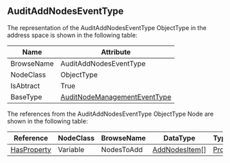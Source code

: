 <!-- objecttype -->
## AuditAddNodesEventType
The representation of the AuditAddNodesEventType ObjectType in the address space is shown in the following table:  

|Name|Attribute|
|---|---|
|BrowseName|AuditAddNodesEventType|
|NodeClass|ObjectType|
|IsAbtract|True|
|BaseType|[AuditNodeManagementEventType](../../../Part5/ObjectTypes/AuditNodeManagementEventType/readme.md)|

The references from the AuditAddNodesEventType ObjectType Node are shown in the following table:  

|Reference|NodeClass|BrowseName|DataType|TypeDefinition|ModellingRule|
|---|---|---|---|---|---|
|[HasProperty](../../../Part3/ReferenceTypes/HasProperty/readme.md)|Variable|NodesToAdd|[AddNodesItem](../../../Part4/DataTypes/AddNodesItem/readme.md)[]|[PropertyType](../../Part5/VariableTypes/PropertyType/readme.md)|[Mandatory](../../Objects/Mandatory/readme.md)|

